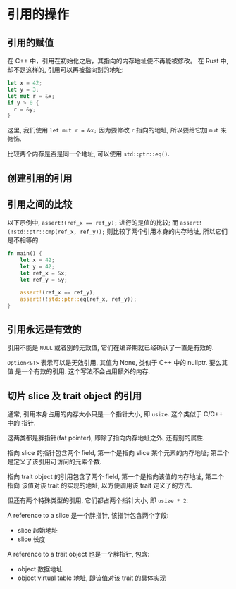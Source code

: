 # 引用的操作

## 引用的赋值

在 C++ 中，引用在初始化之后，其指向的内存地址便不再能被修改。
在 Rust 中, 却不是这样的, 引用可以再被指向别的地址:

```rust
let x = 42;
let y = 3;
let mut r = &x;
if y > 0 {
  r = &y;
}
```

这里, 我们使用 `let mut r = &x;` 因为要修改 `r` 指向的地址, 所以要给它加 `mut`
来修饰.

比较两个内存是否是同一个地址, 可以使用 `std::ptr::eq()`.

## 创建引用的引用

## 引用之间的比较

以下示例中, `assert!(ref_x == ref_y);` 进行的是值的比较;
而 `assert!(!std::ptr::cmp(ref_x, ref_y));` 则比较了两个引用本身的内存地址,
所以它们是不相等的.

```rust
fn main() {
    let x = 42;
    let y = 42;
    let ref_x = &x;
    let ref_y = &y;

    assert!(ref_x == ref_y);
    assert!(!std::ptr::eq(ref_x, ref_y));
}
```

## 引用永远是有效的

引用不能是 `NULL` 或者别的无效值, 它们在编译期就已经确认了一直是有效的.

`Option<&T>` 表示可以是无效引用, 其值为 None, 类似于 C++ 中的 nullptr. 要么其值
是一个有效的引用. 这个写法不会占用额外的内存.

## 切片 slice 及 trait object 的引用

通常, 引用本身占用的内存大小只是一个指针大小, 即 `usize`. 这个类似于 C/C++ 中的
指针.

这两类都是胖指针(fat pointer), 即除了指向内存地址之外, 还有别的属性.

指向 slice 的指针包含两个 field, 第一个是指向 slice 某个元素的内存地址; 第二个
是定义了该引用可访问的元素个数.

指向 trait object 的引用包含了两个 field, 第一个是指向该值的内存地址, 第二个指向
该值对该 trait 的实现的地址, 以方便调用该 trait 定义了的方法.

但还有两个特殊类型的引用, 它们都占两个指针大小, 即 `usize * 2`:

A reference to a slice 是一个胖指针, 该指针包含两个字段:

* slice 起始地址
* slice 长度

A reference to a trait object 也是一个胖指针, 包含:

* object 数据地址
* object virtual table 地址, 即该值对该 trait 的具体实现